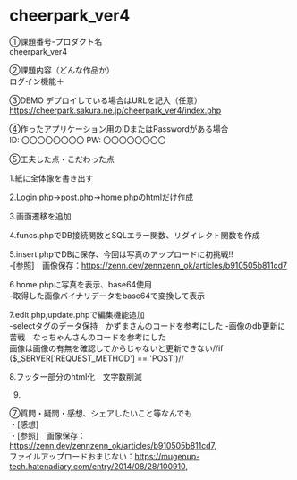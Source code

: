 # cheerpark_ver4
①課題番号-プロダクト名  
cheerpark_ver4

②課題内容（どんな作品か）  
ログイン機能＋

③DEMO
デプロイしている場合はURLを記入（任意） https://cheerpark.sakura.ne.jp/cheerpark_ver4/index.php

④作ったアプリケーション用のIDまたはPasswordがある場合  
ID: 〇〇〇〇〇〇〇〇
PW: 〇〇〇〇〇〇〇〇

⑤工夫した点・こだわった点

1.紙に全体像を書き出す

2.Login.php→post.php→home.phpのhtmlだけ作成

3.画面遷移を追加

4.funcs.phpでDB接続関数とSQLエラー関数、リダイレクト関数を作成
 
5.insert.phpでDBに保存、今回は写真のアップロードに初挑戦!!  
-[参照]　画像保存：https://zenn.dev/zennzenn_ok/articles/b910505b811cd7

6.home.phpに写真を表示、base64使用  
-取得した画像バイナリデータをbase64で変換して表示

7.edit.php,update.phpで編集機能追加  
-selectタグのデータ保持　かずまさんのコードを参考にした
-画像のdb更新に苦戦　なっちゃんさんのコードを参考にした  
画像は画像の有無を確認してからじゃないと更新できない//if ($_SERVER['REQUEST_METHOD'] == 'POST')//

8.フッター部分のhtml化　文字数削減

9.


⑦質問・疑問・感想、シェアしたいこと等なんでも  
・[感想]  
・[参照]　画像保存：https://zenn.dev/zennzenn_ok/articles/b910505b811cd7,  
ファイルアップロードおまじない：https://mugenup-tech.hatenadiary.com/entry/2014/08/28/100910,  

